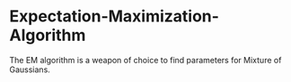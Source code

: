 # Expectation-Maximization-Algorithm
The EM algorithm is a weapon of choice to find parameters for Mixture of Gaussians. 
